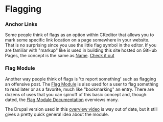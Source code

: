
# Flagging

### Anchor Links
Some people think of flags as an option within CKeditor that allows you to mark some specific link location on a page somewhere in your website.  That is no surprising since you use the little flag symbol in the editor.  If you are familiar with "markup" like is used in building this site hosted on GitHub Pages, the concept is the same as [Name](directory/page#location).
[Check it out](https://www.drupal.org/project/anchor_link)


### Flag Module
Another way people think of flags is 'to report something' such as flagging an offensive post.  The [Flag Module](https://www.drupal.org/project/flag) is also used for a user to flag something to read later or as a favorite, much like "bookmarking" an entry.  There are dozens of uses that you can spinoff of this basic concept and, though dated, the [Flag Module Documentation](https://www.drupal.org/documentation/modules/flag) overviews many.

The Drupal version used in this [overview video](https://www.youtube.com/watch?v=1okegMnDxAE) is way out of date, but it still gives a pretty quick general idea about the module.
